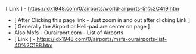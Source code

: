 [ Link ] - 
https://ldx1948.com/0/airports/world-airports-51%2C419.htm
 - [ After Clicking this page link - Just zoom in and out after clicking Link ]
 - [ Generally the Airport or Heli-pad are center on page ]
 - Also Msfs - Ourairport.com - List of Airports
 - [ Link ] - https://ldx1948.com/0/airports/msfs-ourairports-list-40%2C188.htm
